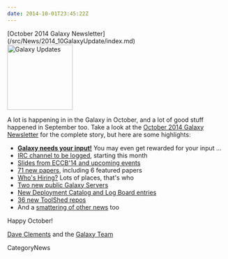 ```yaml
---
date: 2014-10-01T23:45:22Z
---
```

<div class='newsItemHeader'>[October 2014 Galaxy Newsletter](/src/News/2014_10GalaxyUpdate/index.md)</div>

<div class='right'>
<a href='/GalaxyUpdates/2014_10'><img src='/Images/Logos/GalaxyUpdate200.png' alt='Galaxy Updates' width=150 /></a>
</div>

A lot is happening in in the Galaxy in October, and a lot of good stuff happened in September too.  Take a look at the [October 2014 Galaxy Newsletter](/src/GalaxyUpdates/2014_10/index.md) for the complete story, but here are some highlights:

* **[Galaxy needs your input!](/src/GalaxyUpdates/2014_10/index.md#galaxy-needs-your-input)**  You may even get rewarded for your input ...
* [IRC channel to be logged](/src/GalaxyUpdates/2014_10/index.md#irc-channel-policy-change), starting this month
* [Slides from ECCB'14 and upcoming events](/src/GalaxyUpdates/2014_10/index.md#events)
* [71 new papers](/src/GalaxyUpdates/2014_10/index.md#new-papers), including 6 featured papers
* [Who's Hiring?](/src/GalaxyUpdates/2014_10/index.md#whos-hiring) Lots of places, that's who
* [Two new public Galaxy Servers](/src/GalaxyUpdates/2014_10/index.md#new-public-servers)
* [New Deployment Catalog and Log Board entries](/src/GalaxyUpdates/2014_10/index.md#community-galaxy-hubs)
* [36 new ToolShed repos](/src/GalaxyUpdates/2014_10/index.md#toolshed-contribution)
* And a [smattering of other news](/src/GalaxyUpdates/2014_10/index.md#other-news) too

Happy October!

[Dave Clements](/DaveClements) and the [Galaxy Team](/src/GalaxyTeam/index.md)


CategoryNews
